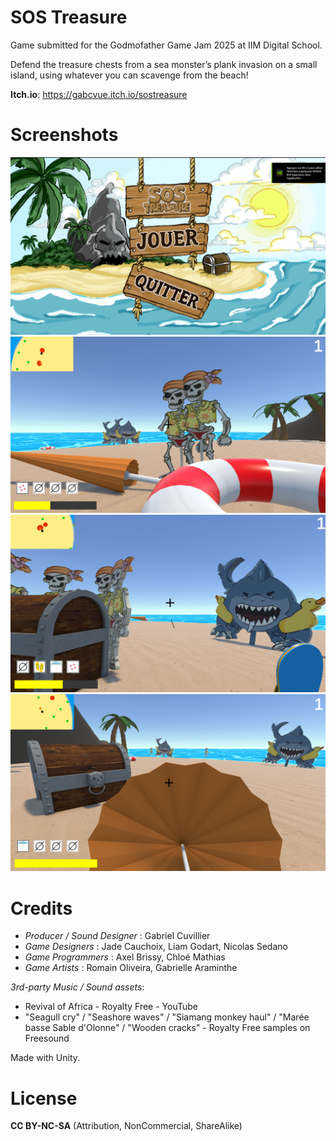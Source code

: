 # SOS Treasure 

Game submitted for the Godmofather Game Jam 2025 at IIM Digital School.

Defend the treasure chests from a sea monster’s plank invasion on a small island, using whatever you can scavenge from the beach!

__Itch.io__: https://gabcvue.itch.io/sostreasure

# Screenshots

![C4.png](screenshots/C4.png)
![C1.png](screenshots/C1.png)
![C2.png](screenshots/C2.png)
![C3.png](screenshots/C3.png)

# Credits

- _Producer / Sound Designer_ : Gabriel Cuvillier
- _Game Designers_ : Jade Cauchoix, Liam Godart, Nicolas Sedano
- _Game Programmers_ : Axel Brissy, Chloé Mathias
- _Game Artists_ : Romain Oliveira, Gabrielle Araminthe

_3rd-party Music / Sound assets_: 

- Revival of Africa - Royalty Free - YouTube
- "Seagull cry" / "Seashore waves" / "Siamang monkey haul" / "Marée basse Sable d'Olonne" /  "Wooden cracks" - Royalty Free samples on Freesound

Made with Unity.

# License

__CC BY-NC-SA__ (Attribution, NonCommercial, ShareAlike)

